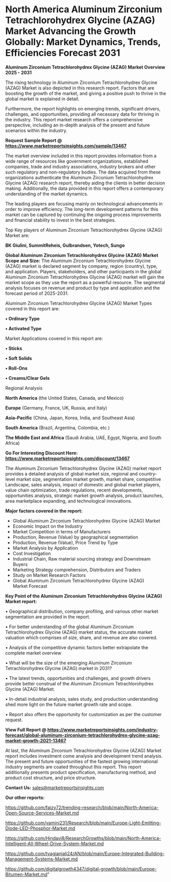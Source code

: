 # North America Aluminum Zirconium Tetrachlorohydrex Glycine (AZAG) Market Advancing the Growth Globally: Market Dynamics, Trends, Efficiencies Forecast 2031

<Strong> Aluminum Zirconium Tetrachlorohydrex Glycine (AZAG) Market Overview 2025 - 2031</strong>

The rising technology in Aluminum Zirconium Tetrachlorohydrex Glycine (AZAG) Market is also depicted in this research report. Factors that are boosting the growth of the market, and giving a positive push to thrive in the global market is explained in detail.

Furthermore, the report highlights on emerging trends, significant drivers, challenges, and opportunities, providing all necessary data for thriving in the industry. This report market research offers a comprehensive perspective, including an in-depth analysis of the present and future scenarios within the industry.

<strong>Request Sample Report @ <a href=https://www.marketreportsinsights.com/sample/13467>https://www.marketreportsinsights.com/sample/13467</a></strong>

The market overview included in this report provides information from a wide range of resources like government organizations, established companies, trade and industry associations, industry brokers and other such regulatory and non-regulatory bodies. The data acquired from these organizations authenticate the Aluminum Zirconium Tetrachlorohydrex Glycine (AZAG) research report, thereby aiding the clients in better decision making. Additionally, the data provided in this report offers a contemporary understanding of the market dynamics.

The leading players are focusing mainly on technological advancements in order to improve efficiency. The long-term development patterns for this market can be captured by continuing the ongoing process improvements and financial stability to invest in the best strategies.

Top Key players of Aluminum Zirconium Tetrachlorohydrex Glycine (AZAG) Market are:

<strong>BK Giulini, SummitReheis, Gulbrandsen, Yotech, Sungo</strong>

<strong><b>Global Aluminum Zirconium Tetrachlorohydrex Glycine (AZAG) Market Scope and Size:</b></strong>
The Aluminum Zirconium Tetrachlorohydrex Glycine (AZAG) market is declared segment by company, region (country), type, and application. Players, stakeholders, and other participants in the global Aluminum Zirconium Tetrachlorohydrex Glycine (AZAG) market will gain the market scope as they use the report as a powerful resource. The segmental analysis focuses on revenue and product by type and application and the forecast period of 2025-2031.

Aluminum Zirconium Tetrachlorohydrex Glycine (AZAG) Market Types covered in this report are:

<strong>• Ordinary Type

• Activated Type</strong>

Market Applications covered in this report are:

<strong>• Sticks

• Soft Solids

• Roll-Ons

• Creams/Clear Gels</strong> 

Regional Analysis

<strong>North America</strong> (the United States, Canada, and Mexico)

<strong>Europe</strong> (Germany, France, UK, Russia, and Italy)

<strong>Asia-Pacific</strong> (China, Japan, Korea, India, and Southeast Asia)

<strong>South America</strong> (Brazil, Argentina, Colombia, etc.)

<strong>The Middle East and Africa</strong> (Saudi Arabia, UAE, Egypt, Nigeria, and South Africa)

<strong>Go For Interesting Discount Here: <a href=https://www.marketreportsinsights.com/discount/13467>https://www.marketreportsinsights.com/discount/13467</a></strong>

The Aluminum Zirconium Tetrachlorohydrex Glycine (AZAG) market report provides a detailed analysis of global market size, regional and country-level market size, segmentation market growth, market share, competitive Landscape, sales analysis, impact of domestic and global market players, value chain optimization, trade regulations, recent developments, opportunities analysis, strategic market growth analysis, product launches, area marketplace expanding, and technological innovations.

<strong><b>Major factors covered in the report:</b></strong>
<ul>
  <li>Global Aluminum Zirconium Tetrachlorohydrex Glycine (AZAG) Market </li>
  <li>Economic Impact on the Industry</li>
  <li>Market Competition in terms of Manufacturers</li>
  <li>Production, Revenue (Value) by geographical segmentation</li>
  <li>Production, Revenue (Value), Price Trend by Type</li>
  <li>Market Analysis by Application</li>
  <li>Cost Investigation</li>
  <li>Industrial Chain, Raw material sourcing strategy and Downstream Buyers</li>
  <li>Marketing Strategy comprehension, Distributors and Traders</li>
  <li>Study on Market Research Factors</li>
  <li>Global Aluminum Zirconium Tetrachlorohydrex Glycine (AZAG) Market Forecast</li>
</ul>

<strong><b>Key Point of the Aluminum Zirconium Tetrachlorohydrex Glycine (AZAG) Market report:</b></strong>

• Geographical distribution, company profiling, and various other market segmentation are provided in the report.

• For better understanding of the global Aluminum Zirconium Tetrachlorohydrex Glycine (AZAG) market status, the accurate market valuation which comprises of size, share, and revenue are also covered.

• Analysis of the competitive dynamic factors better extrapolate the complete market overview

• What will be the size of the emerging Aluminum Zirconium Tetrachlorohydrex Glycine (AZAG) market in 2031?

• The latest trends, opportunities and challenges, and growth drivers provide better construal of the Aluminum Zirconium Tetrachlorohydrex Glycine (AZAG) Market.

• In-detail industrial analysis, sales study, and production understanding shed more light on the future market growth rate and scope.

• Report also offers the opportunity for customization as per the customer request.

<strong><b>View Full Report @ <a href=https://www.marketreportsinsights.com/industry-forecast/global-aluminum-zirconium-tetrachlorohydrex-glycine-azag-market-growth-2021-13467>https://www.marketreportsinsights.com/industry-forecast/global-aluminum-zirconium-tetrachlorohydrex-glycine-azag-market-growth-2021-13467</a></b></strong>


At last, the Aluminum Zirconium Tetrachlorohydrex Glycine (AZAG) Market report includes investment come analysis and development trend analysis. The present and future opportunities of the fastest growing international industry segments are coated throughout this report. This report additionally presents product specification, manufacturing method, and product cost structure, and price structure.

<strong>Contact Us:</strong>
sales@marketreportsinsights.com

<strong>Our other reports:</strong>

<a href=https://github.com/faizy72/trending-research/blob/main/North-America-Open-Source-Services-Market.md>https://github.com/faizy72/trending-research/blob/main/North-America-Open-Source-Services-Market.md</a>

<a href=https://github.com/yamini231/Research/blob/main/Europe-Light-Emitting-Diode-LED-Phosphor-Market.md>https://github.com/yamini231/Research/blob/main/Europe-Light-Emitting-Diode-LED-Phosphor-Market.md</a>

<a href=https://github.com/Hindavi8/ResearchGrowths/blob/main/North-America-Intelligent-All-Wheel-Drive-System-Market.md>https://github.com/Hindavi8/ResearchGrowths/blob/main/North-America-Intelligent-All-Wheel-Drive-System-Market.md</a>

<a href=https://github.com/tyagianjali24/AN/blob/main/Europe-Integrated-Building-Management-Systems-Market.md>https://github.com/tyagianjali24/AN/blob/main/Europe-Integrated-Building-Management-Systems-Market.md</a>

<a href=https://github.com/digitalgrowth4347/digital-growth/blob/main/Europe-Bitumen-Market.md>https://github.com/digitalgrowth4347/digital-growth/blob/main/Europe-Bitumen-Market.md</a>"

